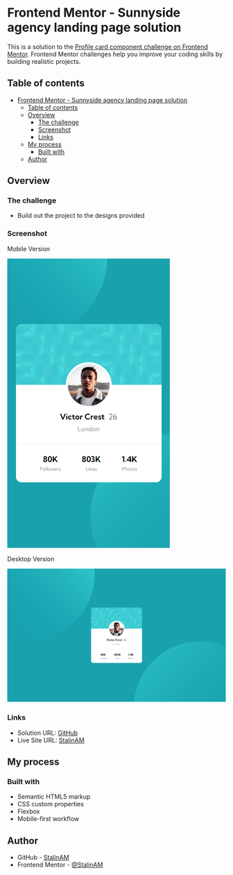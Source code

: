 # Frontend Mentor - Sunnyside agency landing page solution

This is a solution to the [Profile card component challenge on Frontend Mentor](https://www.frontendmentor.io/challenges/profile-card-component-cfArpWshJ). Frontend Mentor challenges help you improve your coding skills by building realistic projects. 

## Table of contents

- [Frontend Mentor - Sunnyside agency landing page solution](#frontend-mentor---sunnyside-agency-landing-page-solution)
  - [Table of contents](#table-of-contents)
  - [Overview](#overview)
    - [The challenge](#the-challenge)
    - [Screenshot](#screenshot)
    - [Links](#links)
  - [My process](#my-process)
    - [Built with](#built-with)
  - [Author](#author)

## Overview

### The challenge

- Build out the project to the designs provided

### Screenshot

Mobile Version

![](./images/screenshot.png)

Desktop Version

![](./images/screenshot1.png)

### Links

- Solution URL: [GitHub](https://github.com/StalinAM/profile-card.git)
- Live Site URL: [StalinAM](https://stalinam.github.io/profile-card/)

## My process

### Built with

- Semantic HTML5 markup
- CSS custom properties
- Flexbox
- Mobile-first workflow

## Author

- GitHub - [StalinAM](https://github.com/StalinAM)
- Frontend Mentor - [@StalinAM](https://www.frontendmentor.io/profile/StalinAM)
